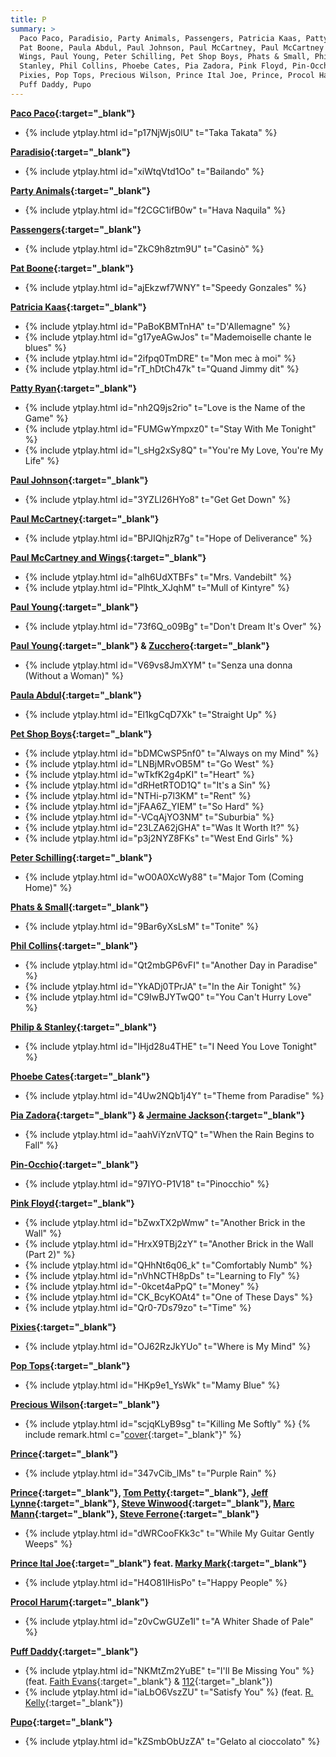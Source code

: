 ```yaml
---
title: P
summary: >
  Paco Paco, Paradisio, Party Animals, Passengers, Patricia Kaas, Patty Ryan,
  Pat Boone, Paula Abdul, Paul Johnson, Paul McCartney, Paul McCartney and
  Wings, Paul Young, Peter Schilling, Pet Shop Boys, Phats & Small, Philip &
  Stanley, Phil Collins, Phoebe Cates, Pia Zadora, Pink Floyd, Pin-Occhio,
  Pixies, Pop Tops, Precious Wilson, Prince Ital Joe, Prince, Procol Harum,
  Puff Daddy, Pupo
---
```

**[Paco Paco](https://en.wikipedia.org/wiki/Taka_takata){:target="_blank"}**
- {% include ytplay.html id="p17NjWjs0lU" t="Taka Takata" %}

**[Paradisio](https://en.wikipedia.org/wiki/Paradisio){:target="_blank"}**
- {% include ytplay.html id="xiWtqVtd1Oo" t="Bailando" %}

**[Party Animals](https://en.wikipedia.org/wiki/Party_Animals){:target="_blank"}**
- {% include ytplay.html id="f2CGC1ifB0w" t="Hava Naquila" %}

**[Passengers](https://en.wikipedia.org/wiki/Passengers_(Italian_band)){:target="_blank"}**
- {% include ytplay.html id="ZkC9h8ztm9U" t="Casinò" %}

**[Pat Boone](https://en.wikipedia.org/wiki/Pat_Boone){:target="_blank"}**
- {% include ytplay.html id="ajEkzwf7WNY" t="Speedy Gonzales" %}

**[Patricia Kaas](https://en.wikipedia.org/wiki/Patricia_Kaas){:target="_blank"}**
- {% include ytplay.html id="PaBoKBMTnHA" t="D'Allemagne" %}
- {% include ytplay.html id="g17yeAGwJos" t="Mademoiselle chante le blues" %}
- {% include ytplay.html id="2ifpq0TmDRE" t="Mon mec à moi" %}
- {% include ytplay.html id="rT_hDtCh47k" t="Quand Jimmy dit" %}

**[Patty Ryan](https://en.wikipedia.org/wiki/Patty_Ryan){:target="_blank"}**
- {% include ytplay.html id="nh2Q9js2rio" t="Love is the Name of the Game" %}
- {% include ytplay.html id="FUMGwYmpxz0" t="Stay With Me Tonight" %}
- {% include ytplay.html id="l_sHg2xSy8Q" t="You're My Love, You're My Life" %}

**[Paul Johnson](https://en.wikipedia.org/wiki/Paul_Johnson_(producer)){:target="_blank"}**
- {% include ytplay.html id="3YZLI26HYo8" t="Get Get Down" %}

**[Paul McCartney](https://en.wikipedia.org/wiki/Paul_McCartney){:target="_blank"}**
- {% include ytplay.html id="BPJIQhjzR7g" t="Hope of Deliverance" %}

**[Paul McCartney and Wings](https://en.wikipedia.org/wiki/Paul_McCartney_and_Wings){:target="_blank"}**
- {% include ytplay.html id="aIh6UdXTBFs" t="Mrs. Vandebilt" %}
- {% include ytplay.html id="Plhtk_XJqhM" t="Mull of Kintyre" %}

**[Paul Young](https://en.wikipedia.org/wiki/Paul_Young){:target="_blank"}**
- {% include ytplay.html id="73f6Q_o09Bg" t="Don't Dream It's Over" %}

**[Paul Young](https://en.wikipedia.org/wiki/Paul_Young){:target="_blank"} & [Zucchero](https://en.wikipedia.org/wiki/Zucchero_Fornaciari){:target="_blank"}**
- {% include ytplay.html id="V69vs8JmXYM" t="Senza una donna (Without a Woman)" %}

**[Paula Abdul](https://en.wikipedia.org/wiki/Paula_Abdul){:target="_blank"}**
- {% include ytplay.html id="El1kgCqD7Xk" t="Straight Up" %}

**[Pet Shop Boys](https://en.wikipedia.org/wiki/Pet_Shop_Boys){:target="_blank"}**
- {% include ytplay.html id="bDMCwSP5nf0" t="Always on my Mind" %}
- {% include ytplay.html id="LNBjMRvOB5M" t="Go West" %}
- {% include ytplay.html id="wTkfK2g4pKI" t="Heart" %}
- {% include ytplay.html id="dRHetRTOD1Q" t="It's a Sin" %}
- {% include ytplay.html id="NTHi-p7l3KM" t="Rent" %}
- {% include ytplay.html id="jFAA6Z_YIEM" t="So Hard" %}
- {% include ytplay.html id="-VCqAjYO3NM" t="Suburbia" %}
- {% include ytplay.html id="23LZA62jGHA" t="Was It Worth It?" %}
- {% include ytplay.html id="p3j2NYZ8FKs" t="West End Girls" %}

**[Peter Schilling](https://en.wikipedia.org/wiki/Peter_Schilling){:target="_blank"}**
- {% include ytplay.html id="wO0A0XcWy88" t="Major Tom (Coming Home)" %}

**[Phats & Small](https://en.wikipedia.org/wiki/Phats_&_Small){:target="_blank"}**
- {% include ytplay.html id="9Bar6yXsLsM" t="Tonite" %}

**[Phil Collins](https://en.wikipedia.org/wiki/Phil_Collins){:target="_blank"}**
- {% include ytplay.html id="Qt2mbGP6vFI" t="Another Day in Paradise" %}
- {% include ytplay.html id="YkADj0TPrJA" t="In the Air Tonight" %}
- {% include ytplay.html id="C9IwBJYTwQ0" t="You Can't Hurry Love" %}

**[Philip & Stanley](https://www.discogs.com/artist/392785-Phil-Stan){:target="_blank"}**
- {% include ytplay.html id="IHjd28u4THE" t="I Need You Love Tonight" %}

**[Phoebe Cates](https://en.wikipedia.org/wiki/Phoebe_Cates){:target="_blank"}**
- {% include ytplay.html id="4Uw2NQb1j4Y" t="Theme from Paradise" %}

**[Pia Zadora](https://en.wikipedia.org/wiki/Pia_Zadora){:target="_blank"} & [Jermaine Jackson](https://en.wikipedia.org/wiki/Jermaine_Jackson){:target="_blank"}**
- {% include ytplay.html id="aahViYznVTQ" t="When the Rain Begins to Fall" %}

**[Pin-Occhio](https://en.wikipedia.org/wiki/Pin-Occhio){:target="_blank"}**
- {% include ytplay.html id="97IYO-P1V18" t="Pinocchio" %}

**[Pink Floyd](https://en.wikipedia.org/wiki/Pink_Floyd){:target="_blank"}**
- {% include ytplay.html id="bZwxTX2pWmw" t="Another Brick in the Wall" %}
- {% include ytplay.html id="HrxX9TBj2zY" t="Another Brick in the Wall (Part 2)" %}
- {% include ytplay.html id="QHhNt6q06_k" t="Comfortably Numb" %}
- {% include ytplay.html id="nVhNCTH8pDs" t="Learning to Fly" %}
- {% include ytplay.html id="-0kcet4aPpQ" t="Money" %}
- {% include ytplay.html id="CK_BcyKOAt4" t="One of These Days" %}
- {% include ytplay.html id="Qr0-7Ds79zo" t="Time" %}

**[Pixies](https://en.wikipedia.org/wiki/Pixies_(band)){:target="_blank"}**
- {% include ytplay.html id="OJ62RzJkYUo" t="Where is My Mind" %}

**[Pop Tops](https://en.wikipedia.org/wiki/Pop_Tops){:target="_blank"}**
- {% include ytplay.html id="HKp9e1_YsWk" t="Mamy Blue" %}

**[Precious Wilson](https://en.wikipedia.org/wiki/Precious_Wilson){:target="_blank"}**
- {% include ytplay.html id="scjqKLyB9sg" t="Killing Me Softly" %} {% include remark.html c="[cover](https://en.wikipedia.org/wiki/Killing_Me_Softly_with_His_Song){:target=\"_blank\"}" %}

**[Prince](https://en.wikipedia.org/wiki/Prince_(musician)){:target="_blank"}**
- {% include ytplay.html id="347vCib_lMs" t="Purple Rain" %}

**[Prince](https://en.wikipedia.org/wiki/Prince_(musician)){:target="_blank"}, [Tom Petty](https://en.wikipedia.org/wiki/Tom_Petty){:target="_blank"}, [Jeff Lynne](https://en.wikipedia.org/wiki/Jeff_Lynne){:target="_blank"}, [Steve Winwood](https://en.wikipedia.org/wiki/Steve_Winwood){:target="_blank"}, [Marc Mann](https://en.wikipedia.org/wiki/Marc_Mann){:target="_blank"}, [Steve Ferrone](https://en.wikipedia.org/wiki/Steve_Ferrone){:target="_blank"}**
- {% include ytplay.html id="dWRCooFKk3c" t="While My Guitar Gently Weeps" %}

**[Prince Ital Joe](https://en.wikipedia.org/wiki/Prince_Ital_Joe){:target="_blank"} feat. [Marky Mark](https://en.wikipedia.org/wiki/Marky_Mark){:target="_blank"}**
- {% include ytplay.html id="H4O81IHisPo" t="Happy People" %}

**[Procol Harum](https://en.wikipedia.org/wiki/Procol_Harum){:target="_blank"}**
- {% include ytplay.html id="z0vCwGUZe1I" t="A Whiter Shade of Pale" %}

**[Puff Daddy](https://en.wikipedia.org/wiki/Puff_Daddy){:target="_blank"}**
- {% include ytplay.html id="NKMtZm2YuBE" t="I'll Be Missing You" %} (feat. [Faith Evans](https://en.wikipedia.org/wiki/Faith_Evans){:target="_blank"} & [112](https://en.wikipedia.org/wiki/112_(band)){:target="_blank"})
- {% include ytplay.html id="iaLbO6VszZU" t="Satisfy You" %} (feat. [R. Kelly](https://en.wikipedia.org/wiki/R._Kelly){:target="_blank"})

**[Pupo](https://en.wikipedia.org/wiki/Pupo){:target="_blank"}**
- {% include ytplay.html id="kZSmbObUzZA" t="Gelato al cioccolato" %}
